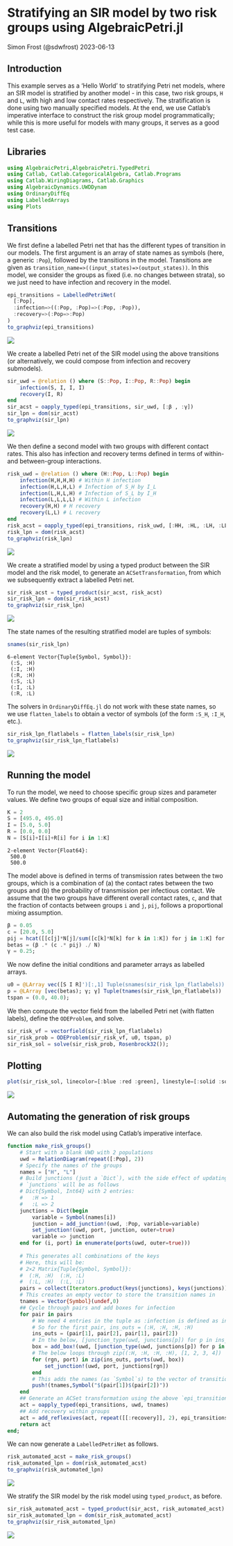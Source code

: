 # Stratifying an SIR model by two risk groups using AlgebraicPetri.jl
Simon Frost (@sdwfrost)
2023-06-13

## Introduction

This example serves as a ‘Hello World’ to stratifying Petri net models,
where an SIR model is stratified by another model - in this case, two
risk groups, `H` and `L`, with high and low contact rates respectively.
The stratification is done using two manually specified models. At the
end, we use Catlab’s imperative interface to construct the risk group
model programmatically; while this is more useful for models with many
groups, it serves as a good test case.

## Libraries

``` julia
using AlgebraicPetri,AlgebraicPetri.TypedPetri
using Catlab, Catlab.CategoricalAlgebra, Catlab.Programs
using Catlab.WiringDiagrams, Catlab.Graphics
using AlgebraicDynamics.UWDDynam
using OrdinaryDiffEq
using LabelledArrays
using Plots
```

## Transitions

We first define a labelled Petri net that has the different types of
transition in our models. The first argument is an array of state names
as symbols (here, a generic `:Pop`), followed by the transitions in the
model. Transitions are given as
`transition_name=>((input_states)=>(output_states))`. In this model, we
consider the groups as fixed (i.e. no changes between strata), so we
just need to have infection and recovery in the model.

``` julia
epi_transitions = LabelledPetriNet(
  [:Pop],
  :infection=>((:Pop, :Pop)=>(:Pop, :Pop)),
  :recovery=>(:Pop=>:Pop)
)
to_graphviz(epi_transitions)
```

![](pn_stratify_two_risk_groups_files/figure-commonmark/cell-3-output-1.svg)

We create a labelled Petri net of the SIR model using the above
transitions (or alternatively, we could compose from infection and
recovery submodels).

``` julia
sir_uwd = @relation () where (S::Pop, I::Pop, R::Pop) begin
    infection(S, I, I, I)
    recovery(I, R)
end
sir_acst = oapply_typed(epi_transitions, sir_uwd, [:β , :γ])
sir_lpn = dom(sir_acst)
to_graphviz(sir_lpn)
```

![](pn_stratify_two_risk_groups_files/figure-commonmark/cell-4-output-1.svg)

We then define a second model with two groups with different contact
rates. This also has infection and recovery terms defined in terms of
within- and between-group interactions.

``` julia
risk_uwd = @relation () where (H::Pop, L::Pop) begin
    infection(H,H,H,H) # Within H infection
    infection(H,L,H,L) # Infection of S_H by I_L
    infection(L,H,L,H) # Infection of S_L by I_H
    infection(L,L,L,L) # Within L infection
    recovery(H,H) # H recovery
    recovery(L,L) # L recovery
end
risk_acst = oapply_typed(epi_transitions, risk_uwd, [:HH, :HL, :LH, :LL, :H, :L])
risk_lpn = dom(risk_acst)
to_graphviz(risk_lpn)
```

![](pn_stratify_two_risk_groups_files/figure-commonmark/cell-5-output-1.svg)

We create a stratified model by using a typed product between the SIR
model and the risk model, to generate an `ACSetTransformation`, from
which we subsequently extract a labelled Petri net.

``` julia
sir_risk_acst = typed_product(sir_acst, risk_acst)
sir_risk_lpn = dom(sir_risk_acst)
to_graphviz(sir_risk_lpn)
```

![](pn_stratify_two_risk_groups_files/figure-commonmark/cell-6-output-1.svg)

The state names of the resulting stratified model are tuples of symbols:

``` julia
snames(sir_risk_lpn)
```

    6-element Vector{Tuple{Symbol, Symbol}}:
     (:S, :H)
     (:I, :H)
     (:R, :H)
     (:S, :L)
     (:I, :L)
     (:R, :L)

The solvers in `OrdinaryDiffEq.jl` do not work with these state names,
so we use `flatten_labels` to obtain a vector of symbols (of the form
`:S_H`, `:I_H`, etc.).

``` julia
sir_risk_lpn_flatlabels = flatten_labels(sir_risk_lpn)
to_graphviz(sir_risk_lpn_flatlabels)
```

![](pn_stratify_two_risk_groups_files/figure-commonmark/cell-8-output-1.svg)

## Running the model

To run the model, we need to choose specific group sizes and parameter
values. We define two groups of equal size and initial composition.

``` julia
K = 2
S = [495.0, 495.0]
I = [5.0, 5.0]
R = [0.0, 0.0]
N = [S[i]+I[i]+R[i] for i in 1:K]
```

    2-element Vector{Float64}:
     500.0
     500.0

The model above is defined in terms of transmission rates between the
two groups, which is a combination of (a) the contact rates between the
two groups and (b) the probability of transmission per infectious
contact. We assume that the two groups have different overall contact
rates, `c`, and that the fraction of contacts between groups `i` and
`j`, `pij`, follows a proportional mixing assumption.

``` julia
β = 0.05
c = [20.0, 5.0]
pij = hcat([[c[j]*N[j]/sum([c[k]*N[k] for k in 1:K]) for j in 1:K] for i in 1:K]...)'
betas = (β .* (c .* pij) ./ N)
γ = 0.25;
```

We now define the initial conditions and parameter arrays as labelled
arrays.

``` julia
u0 = @LArray vec([S I R]')[:,1] Tuple(snames(sir_risk_lpn_flatlabels))
p = @LArray [vec(betas); γ; γ] Tuple(tnames(sir_risk_lpn_flatlabels))
tspan = (0.0, 40.0);
```

We then compute the vector field from the labelled Petri net (with
flatten labels), define the `ODEProblem`, and solve.

``` julia
sir_risk_vf = vectorfield(sir_risk_lpn_flatlabels)
sir_risk_prob = ODEProblem(sir_risk_vf, u0, tspan, p)
sir_risk_sol = solve(sir_risk_prob, Rosenbrock32());
```

## Plotting

``` julia
plot(sir_risk_sol, linecolor=[:blue :red :green], linestyle=[:solid :solid :solid :dash :dash :dash])
```

![](pn_stratify_two_risk_groups_files/figure-commonmark/cell-13-output-1.svg)

## Automating the generation of risk groups

We can also build the risk model using Catlab’s imperative interface.

``` julia
function make_risk_groups()
    # Start with a blank UWD with 2 populations
    uwd = RelationDiagram(repeat([:Pop], 2))
    # Specify the names of the groups
    names = ["H", "L"]
    # Build junctions (just a `Dict`), with the side effect of updating the UWD
    # `junctions` will be as follows
    # Dict{Symbol, Int64} with 2 entries:
    #   :H => 1
    #   :L => 2
    junctions = Dict(begin
        variable = Symbol(names[i])
        junction = add_junction!(uwd, :Pop, variable=variable)
        set_junction!(uwd, port, junction, outer=true)
        variable => junction
    end for (i, port) in enumerate(ports(uwd, outer=true)))
    
    # This generates all combinations of the keys
    # Here, this will be:
    # 2×2 Matrix{Tuple{Symbol, Symbol}}:
    #  (:H, :H)  (:H, :L)
    #  (:L, :H)  (:L, :L)
    pairs = collect(Iterators.product(keys(junctions), keys(junctions)))
    # This creates an empty vector to store the transition names in
    tnames = Vector{Symbol}(undef,0)
    ## Cycle through pairs and add boxes for infection
    for pair in pairs
        # We need 4 entries in the tuple as :infection is defined as infection(S, I, I, I)
        # So for the first pair, ins_outs = (:H, :H, :H, :H)
        ins_outs = (pair[1], pair[2], pair[1], pair[2])
        # In the below, [junction_type(uwd, junctions[p]) for p in ins_outs] is just a vector of 4 :Pop
        box = add_box!(uwd, [junction_type(uwd, junctions[p]) for p in ins_outs], name=:infection)
        # The below loops through zip((:H, :H, :H, :H), [1, 2, 3, 4])
        for (rgn, port) in zip(ins_outs, ports(uwd, box))
            set_junction!(uwd, port, junctions[rgn])
        end
        # This adds the names (as `Symbol`s) to the vector of transition names
        push!(tnames,Symbol("$(pair[1])$(pair[2])"))
    end
    ## Generate an ACSet transformation using the above `epi_transitions`
    act = oapply_typed(epi_transitions, uwd, tnames)
    ## Add recovery within groups
    act = add_reflexives(act, repeat([[:recovery]], 2), epi_transitions)
    return act
end;
```

We can now generate a `LabelledPetriNet` as follows.

``` julia
risk_automated_acst = make_risk_groups()
risk_automated_lpn = dom(risk_automated_acst)
to_graphviz(risk_automated_lpn)
```

![](pn_stratify_two_risk_groups_files/figure-commonmark/cell-15-output-1.svg)

We stratify the SIR model by the risk model using `typed_product`, as
before.

``` julia
sir_risk_automated_acst = typed_product(sir_acst, risk_automated_acst)
sir_risk_automated_lpn = dom(sir_risk_automated_acst)
to_graphviz(sir_risk_automated_lpn)
```

![](pn_stratify_two_risk_groups_files/figure-commonmark/cell-16-output-1.svg)
